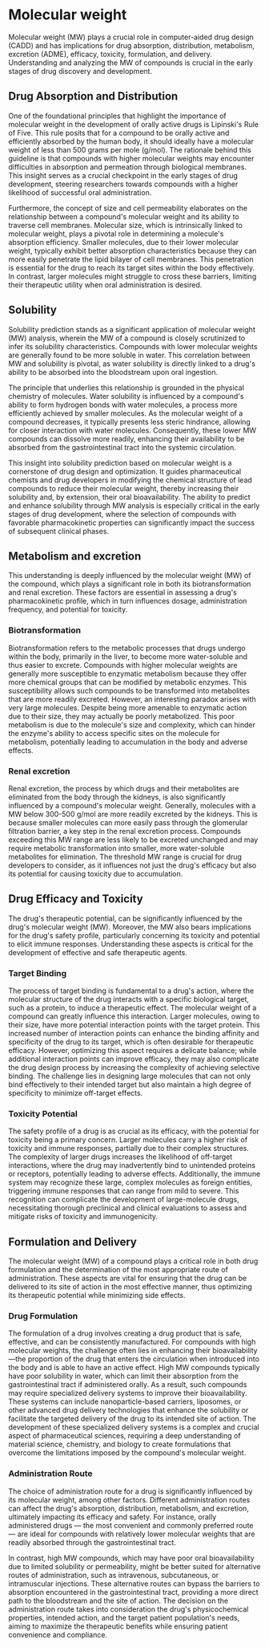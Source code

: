 # Molecular weight

Molecular weight (MW) plays a crucial role in computer-aided drug design (CADD) and has implications for drug absorption, distribution, metabolism, excretion (ADME), efficacy, toxicity, formulation, and delivery.
Understanding and analyzing the MW of compounds is crucial in the early stages of drug discovery and development.

## Drug Absorption and Distribution

One of the foundational principles that highlight the importance of molecular weight in the development of orally active drugs is Lipinski's Rule of Five.
This rule posits that for a compound to be orally active and efficiently absorbed by the human body, it should ideally have a molecular weight of less than 500 grams per mole (g/mol).
The rationale behind this guideline is that compounds with higher molecular weights may encounter difficulties in absorption and permeation through biological membranes.
This insight serves as a crucial checkpoint in the early stages of drug development, steering researchers towards compounds with a higher likelihood of successful oral administration.

Furthermore, the concept of size and cell permeability elaborates on the relationship between a compound's molecular weight and its ability to traverse cell membranes.
Molecular size, which is intrinsically linked to molecular weight, plays a pivotal role in determining a molecule's absorption efficiency.
Smaller molecules, due to their lower molecular weight, typically exhibit better absorption characteristics because they can more easily penetrate the lipid bilayer of cell membranes.
This penetration is essential for the drug to reach its target sites within the body effectively.
In contrast, larger molecules might struggle to cross these barriers, limiting their therapeutic utility when oral administration is desired.

## Solubility

Solubility prediction stands as a significant application of molecular weight (MW) analysis, wherein the MW of a compound is closely scrutinized to infer its solubility characteristics.
Compounds with lower molecular weights are generally found to be more soluble in water.
This correlation between MW and solubility is pivotal, as water solubility is directly linked to a drug's ability to be absorbed into the bloodstream upon oral ingestion.

The principle that underlies this relationship is grounded in the physical chemistry of molecules.
Water solubility is influenced by a compound's ability to form hydrogen bonds with water molecules, a process more efficiently achieved by smaller molecules.
As the molecular weight of a compound decreases, it typically presents less steric hindrance, allowing for closer interaction with water molecules.
Consequently, these lower MW compounds can dissolve more readily, enhancing their availability to be absorbed from the gastrointestinal tract into the systemic circulation.

This insight into solubility prediction based on molecular weight is a cornerstone of drug design and optimization.
It guides pharmaceutical chemists and drug developers in modifying the chemical structure of lead compounds to reduce their molecular weight, thereby increasing their solubility and, by extension, their oral bioavailability.
The ability to predict and enhance solubility through MW analysis is especially critical in the early stages of drug development, where the selection of compounds with favorable pharmacokinetic properties can significantly impact the success of subsequent clinical phases.

## Metabolism and excretion

This understanding is deeply influenced by the molecular weight (MW) of the compound, which plays a significant role in both its biotransformation and renal excretion.
These factors are essential in assessing a drug's pharmacokinetic profile, which in turn influences dosage, administration frequency, and potential for toxicity.

### Biotransformation

Biotransformation refers to the metabolic processes that drugs undergo within the body, primarily in the liver, to become more water-soluble and thus easier to excrete.
Compounds with higher molecular weights are generally more susceptible to enzymatic metabolism because they offer more chemical groups that can be modified by metabolic enzymes.
This susceptibility allows such compounds to be transformed into metabolites that are more readily excreted.
However, an interesting paradox arises with very large molecules.
Despite being more amenable to enzymatic action due to their size, they may actually be poorly metabolized.
This poor metabolism is due to the molecule's size and complexity, which can hinder the enzyme's ability to access specific sites on the molecule for metabolism, potentially leading to accumulation in the body and adverse effects.

### Renal excretion

Renal excretion, the process by which drugs and their metabolites are eliminated from the body through the kidneys, is also significantly influenced by a compound's molecular weight.
Generally, molecules with a MW below 300-500 g/mol are more readily excreted by the kidneys.
This is because smaller molecules can more easily pass through the glomerular filtration barrier, a key step in the renal excretion process.
Compounds exceeding this MW range are less likely to be excreted unchanged and may require metabolic transformation into smaller, more water-soluble metabolites for elimination.
The threshold MW range is crucial for drug developers to consider, as it influences not just the drug's efficacy but also its potential for causing toxicity due to accumulation.

## Drug Efficacy and Toxicity

The drug's therapeutic potential, can be significantly influenced by the drug's molecular weight (MW).
Moreover, the MW also bears implications for the drug's safety profile, particularly concerning its toxicity and potential to elicit immune responses.
Understanding these aspects is critical for the development of effective and safe therapeutic agents.

### Target Binding

The process of target binding is fundamental to a drug's action, where the molecular structure of the drug interacts with a specific biological target, such as a protein, to induce a therapeutic effect.
The molecular weight of a compound can greatly influence this interaction. Larger molecules, owing to their size, have more potential interaction points with the target protein.
This increased number of interaction points can enhance the binding affinity and specificity of the drug to its target, which is often desirable for therapeutic efficacy.
However, optimizing this aspect requires a delicate balance; while additional interaction points can improve efficacy, they may also complicate the drug design process by increasing the complexity of achieving selective binding.
The challenge lies in designing large molecules that can not only bind effectively to their intended target but also maintain a high degree of specificity to minimize off-target effects.

### Toxicity Potential

The safety profile of a drug is as crucial as its efficacy, with the potential for toxicity being a primary concern. Larger molecules carry a higher risk of toxicity and immune responses, partially due to their complex structures.
The complexity of larger drugs increases the likelihood of off-target interactions, where the drug may inadvertently bind to unintended proteins or receptors, potentially leading to adverse effects.
Additionally, the immune system may recognize these large, complex molecules as foreign entities, triggering immune responses that can range from mild to severe.
This recognition can complicate the development of large-molecule drugs, necessitating thorough preclinical and clinical evaluations to assess and mitigate risks of toxicity and immunogenicity.

## Formulation and Delivery

The molecular weight (MW) of a compound plays a critical role in both drug formulation and the determination of the most appropriate route of administration.
These aspects are vital for ensuring that the drug can be delivered to its site of action in the most effective manner, thus optimizing its therapeutic potential while minimizing side effects.

### Drug Formulation

The formulation of a drug involves creating a drug product that is safe, effective, and can be consistently manufactured.
For compounds with high molecular weights, the challenge often lies in enhancing their bioavailability—the proportion of the drug that enters the circulation when introduced into the body and is able to have an active effect.
High MW compounds typically have poor solubility in water, which can limit their absorption from the gastrointestinal tract if administered orally. As a result, such compounds may require specialized delivery systems to improve their bioavailability.
These systems can include nanoparticle-based carriers, liposomes, or other advanced drug delivery technologies that enhance the solubility or facilitate the targeted delivery of the drug to its intended site of action.
The development of these specialized delivery systems is a complex and crucial aspect of pharmaceutical sciences, requiring a deep understanding of material science, chemistry, and biology to create formulations that overcome the limitations imposed by the compound's molecular weight.

### Administration Route

The choice of administration route for a drug is significantly influenced by its molecular weight, among other factors.
Different administration routes can affect the drug's absorption, distribution, metabolism, and excretion, ultimately impacting its efficacy and safety.
For instance, orally administered drugs — the most convenient and commonly preferred route — are ideal for compounds with relatively lower molecular weights that are readily absorbed through the gastrointestinal tract.

In contrast, high MW compounds, which may have poor oral bioavailability due to limited solubility or permeability, might be better suited for alternative routes of administration, such as intravenous, subcutaneous, or intramuscular injections.
These alternative routes can bypass the barriers to absorption encountered in the gastrointestinal tract, providing a more direct path to the bloodstream and the site of action.
The decision on the administration route takes into consideration the drug's physicochemical properties, intended action, and the target patient population's needs, aiming to maximize the therapeutic benefits while ensuring patient convenience and compliance.
